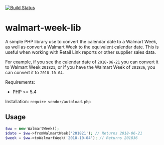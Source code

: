 [![Build Status](https://travis-ci.org/WhyteSpyder/walmart-week-lib.svg?branch=master)](https://travis-ci.org/WhyteSpyder/walmart-week-lib)

# walmart-week-lib #

A simple PHP library use to convert the calendar date to a Walmart Week, as well as convert a Walmart Week to the equivalent calendar date. This is useful when working with Retail Link reports or other supplier sales data.

For example, if you see the calendar date of `2018-06-21` you can convert it to Walmart Week `201821`, or if you have the Walmart Week of `201836`, you can convert it to `2018-10-04`.

Requirements:
* PHP >= 5.4

Installation:
`require vendor/autoload.php`

## Usage ##

```php
$ww = new WalmartWeek();
$date = $ww->fromWalmartWeek('201821'); // Returns 2018-06-21
$week = $ww->toWalmartWeek('2018-10-04'); // Returns 201836
```
